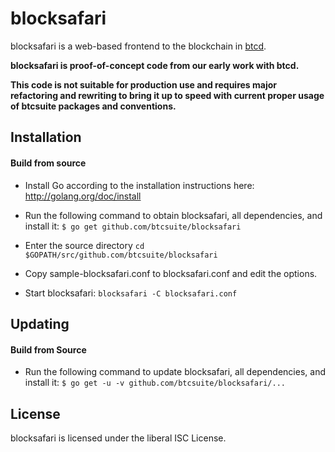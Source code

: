 blocksafari
===========

blocksafari is a web-based frontend to the blockchain in [btcd](https://github.com/conformal/btcd).

**blocksafari is proof-of-concept code from our early work with
  btcd.**

**This code is not suitable for production use and requires major
  refactoring and rewriting to bring it up to speed with current
  proper usage of btcsuite packages and conventions.**

## Installation

#### Build from source

- Install Go according to the installation instructions here:
  http://golang.org/doc/install

- Run the following command to obtain blocksafari, all dependencies, and install it:
  ```$ go get github.com/btcsuite/blocksafari```

- Enter the source directory
  ```cd $GOPATH/src/github.com/btcsuite/blocksafari```

- Copy sample-blocksafari.conf to blocksafari.conf and edit the options.

- Start blocksafari:
  ```blocksafari -C blocksafari.conf```

## Updating

#### Build from Source

- Run the following command to update blocksafari, all dependencies, and install it:
  ```$ go get -u -v github.com/btcsuite/blocksafari/...```

## License

blocksafari is licensed under the liberal ISC License.

